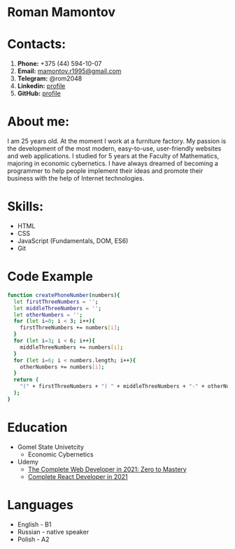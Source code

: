 # Roman Mamontov
# Contacts:
1. **Phone:** +375 (44) 594-10-07
2. **Email:** mamontov.r1995@gmail.com
3. **Telegram:** @rom2048
4. **Linkedin:** [profile](https://www.linkedin.com/in/roman-mamontov-b7b355149/)
5. **GitHub:** [profile](https://github.com/rom2048)

# About me:
I am 25 years old. At the moment I work at a furniture factory. My passion is the development of the most modern, easy-to-use, user-friendly websites and web applications. 
I studied for 5 years at the Faculty of Mathematics, majoring in economic cybernetics. I have always dreamed of becoming a programmer to help people implement their ideas and promote their business with the help of Internet technologies.

# Skills:
- HTML
- CSS
- JavaScript (Fundamentals, DOM, ES6)
- Git

# Code Example

```sh
function createPhoneNumber(numbers){
  let firstThreeNumbers = '';
  let middleThreeNumbers = '';
  let otherNumbers = '';
  for (let i=0; i < 3; i++){
    firstThreeNumbers += numbers[i];
  }
  for (let i=3; i < 6; i++){
    middleThreeNumbers += numbers[i];
  }
  for (let i=6; i < numbers.length; i++){
    otherNumbers += numbers[i];
  }
  return (
    "(" + firstThreeNumbers + ") " + middleThreeNumbers + "-" + otherNumbers 
  );
}
```

# Education
* Gomel State Univetcity
  * Economic Cybernetics
* Udemy
    * [The Complete Web Developer in 2021: Zero to Mastery](https://academy.zerotomastery.io/p/complete-web-developer-zero-to-mastery)
    * [Complete React Developer in 2021](https://academy.zerotomastery.io/p/complete-react-developer-redux-hooks-graphql-zero-to-mastery)

# Languages
* English - B1
* Russian - native speaker
* Polish - A2